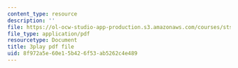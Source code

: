 ```yaml
---
content_type: resource
description: ''
file: https://ol-ocw-studio-app-production.s3.amazonaws.com/courses/sts-081-innovation-systems-for-science-technology-energy-manufacturing-and-health-spring-2017/8f972a5e60e15b426f53ab5262c4e489_AGFamePtVUI.pdf
file_type: application/pdf
resourcetype: Document
title: 3play pdf file
uid: 8f972a5e-60e1-5b42-6f53-ab5262c4e489
---
```

